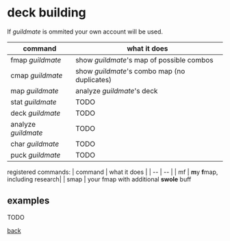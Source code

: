 # deck building
If _guildmate_ is ommited your own account will be used.

| command 				| what it does 									|
| -- | -- |
| fmap _guildmate_    	| show _guildmate_'s map of possible combos 	|
| cmap _guildmate_    	| show _guildmate_'s combo map (no duplicates)	|
| map _guildmate_     	| analyze _guildmate_'s deck 					|
| stat _guildmate_    	| TODO 											|
| deck _guildmate_    	| TODO 											|
| analyze _guildmate_ 	| TODO 											|
| char _guildmate_    	| TODO 											|
| puck _guildmate_    	| TODO 											|

registered commands:
| command 				| what it does 									|
| -- | -- |
| mf | **m**y **f**map, including research|
| smap | your fmap with additional **swole** buff

## examples
TODO

[back](index)
<!--stackedit_data:
eyJoaXN0b3J5IjpbODQ2MjU0MTksLTg2NzM4NzIyMywtMTYwNj
Y4ODQ5NSw0MDcxMTc2NDMsLTEyMzU4MjYzMDRdfQ==
-->